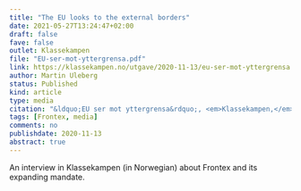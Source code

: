 ```yaml
---
title: "The EU looks to the external borders"
date: 2021-05-27T13:24:47+02:00
draft: false
fave: false
outlet: Klassekampen
file: "EU-ser-mot-yttergrensa.pdf"  
link: https://klassekampen.no/utgave/2020-11-13/eu-ser-mot-yttergrensa
author: Martin Uleberg
status: Published
kind: article
type: media
citation: "&ldquo;EU ser mot yttergrensa&rdquo;, <em>Klassekampen,</em> 13 November 2020."
tags: [Frontex, media]
comments: no
publishdate: 2020-11-13
abstract: true
---
```


An interview in Klassekampen (in Norwegian) about Frontex and its expanding mandate. 